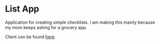 # List App

Application for creating simple checklists. I am making this mainly because my mom keeps asking for a grocery app.

Client can be found [here](client).